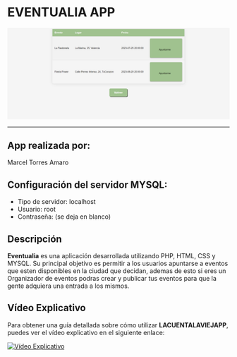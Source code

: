# EVENTUALIA APP

<img src = "https://github.com/Reinmic/PHP_Eventualia/blob/90ccca964e4f325f1f803880d02dc33037a35f5a/MEDIA/Captura%20de%20pantalla%202023-11-28%20224543.png">

---

## App realizada por:
Marcel Torres Amaro

## Configuración del servidor MYSQL:
- Tipo de servidor: localhost
- Usuario: root
- Contraseña: (se deja en blanco)

## Descripción

**Eventualia** es una aplicación desarrollada utilizando PHP, HTML, CSS y MYSQL. Su principal objetivo es permitir a los usuarios apuntarse a eventos que esten disponibles en la ciudad que decidan, ademas de esto si eres un Organizador de eventos podras crear y publicar tus eventos para que la gente adquiera una entrada a los mismos.

## Vídeo Explicativo

Para obtener una guía detallada sobre cómo utilizar **LACUENTALAVIEJAPP**, puedes ver el vídeo explicativo en el siguiente enlace:

[![Vídeo Explicativo](https://www.youtube.com/watch?v=Uh_EnPm4NYM)](https://www.youtube.com/watch?v=Uh_EnPm4NYM)
